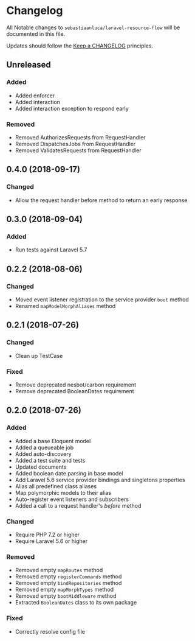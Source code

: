# Changelog

All Notable changes to `sebastiaanluca/laravel-resource-flow` will be documented in this file.

Updates should follow the [Keep a CHANGELOG](http://keepachangelog.com/) principles.

##  Unreleased

### Added

- Added enforcer
- Added interaction
- Added interaction exception to respond early

### Removed

- Removed AuthorizesRequests from RequestHandler
- Removed DispatchesJobs from RequestHandler
- Removed ValidatesRequests from RequestHandler

## 0.4.0 (2018-09-17)

### Changed

- Allow the request handler before method to return an early response

## 0.3.0 (2018-09-04)

### Added

- Run tests against Laravel 5.7

##  0.2.2 (2018-08-06)

### Changed

- Moved event listener registration to the service provider `boot` method
- Renamed `mapModelMorphAliases` method

## 0.2.1 (2018-07-26)

### Changed

- Clean up TestCase

### Fixed

- Remove deprecated nesbot/carbon requirement
- Remove deprecated BooleanDates requirement

##  0.2.0 (2018-07-26)

### Added

- Added a base Eloquent model
- Added a queueable job
- Added auto-discovery
- Added a test suite and tests
- Updated documents
- Added boolean date parsing in base model
- Add Laravel 5.6 service provider bindings and singletons properties
- Alias all predefined class aliases
- Map polymorphic models to their alias
- Auto-register event listeners and subscribers
- Added a call to a request handler's _before_ method

### Changed

- Require PHP 7.2 or higher
- Require Laravel 5.6 or higher

### Removed

- Removed empty `mapRoutes` method
- Removed empty `registerCommands` method
- Removed empty `bindRepositories` method
- Removed empty `mapMorphTypes` method
- Removed empty `bootMiddleware` method
- Extracted `BooleanDates` class to its own package

### Fixed

- Correctly resolve config file
